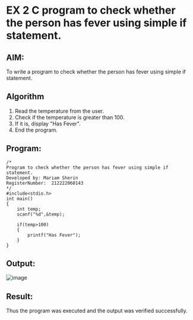 # EX 2 C program to check whether the person has fever using simple if statement. 
## AIM:
To write a program to check whether the person has fever using simple if statement. 

## Algorithm
1. Read the temperature from the user.
2. Check if the temperature is greater than 100.
3. If it is, display "Has Fever".
4. End the program.
  

## Program:
```
/*
Program to check whether the person has fever using simple if statement. 
Developed by: Mariam Sherin
RegisterNumber:  212222060143
*/
#include<stdio.h>
int main()
{
    int temp;
    scanf("%d",&temp);
    
    if(temp>100)
    {
        printf("Has Fever");
    }
}
```

## Output:

![image](https://github.com/user-attachments/assets/4953ffb5-63b2-41e2-92d0-3fcaa6a61c9c)


## Result:
Thus the program was executed and the output was verified successfully.
